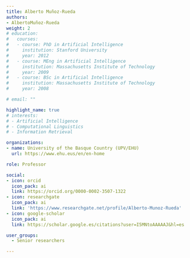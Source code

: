 ```yaml
---
title: Alberto Muñoz-Rueda
authors:
- AlbertoMuñoz-Rueda
weight: 2
# education:
#   courses:
#   - course: PhD in Artificial Intelligence
#     institution: Stanford University
#     year: 2012
#   - course: MEng in Artificial Intelligence
#     institution: Massachusetts Institute of Technology
#     year: 2009
#   - course: BSc in Artificial Intelligence
#     institution: Massachusetts Institute of Technology
#     year: 2008

# email: ""

highlight_name: true
# interests:
# - Artificial Intelligence
# - Computational Linguistics
# - Information Retrieval

organizations:
- name: University of the Basque Country (UPV/EHU)
  url: https://www.ehu.eus/en/en-home

role: Professor

social:
- icon: orcid
  icon_pack: ai
  link: https://orcid.org/0000-0002-3507-1322
- icon: researchgate
  icon_pack: ai
  link: 'https://www.researchgate.net/profile/Alberto-Munoz-Rueda'
- icon: google-scholar
  icon_pack: ai
  link: https://scholar.google.es/citations?user=I5MNtoAAAAAJ&hl=es

user_groups: 
  - Senior researchers

---
```



